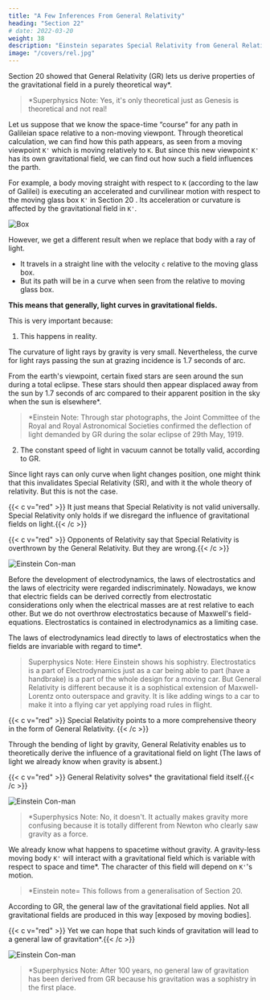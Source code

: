 ```yaml
---
title: "A Few Inferences From General Relativity"
heading: "Section 22"
# date: 2022-03-20
weight: 38
description: "Einstein separates Special Relativity from General Relativity"
image: "/covers/rel.jpg"
---
```




Section 20 showed that General Relativity (GR) lets us derive properties of the gravitational field in a purely theoretical way*.

> *Superphysics Note: Yes, it's only theoretical just as Genesis is theoretical and not real!


Let us suppose <!-- for instance, --> that we know the space-time “course” for any path in <!-- natural process whatsoever, as regards the manner in which it takes place in the --> Galileian <!-- domain --> space relative to a non-moving viewpont. <!--  Galileian body of reference K.  --> Through <!-- purely --> theoretical <!-- operations simply by --> calculation, we can find how this path <!-- natural process --> appears, as seen from a moving viewpoint <!-- reference-body --> `K'` which is <!-- accelerated --> moving relatively to `K`. But since <!--  exists with respect to --> this new <!-- body of reference --> viewpoint `K'` has its own gravitational field, we can find out how such a field <!--  our consideration also teaches us how the gravitational field --> influences the parth<!--  process studied -->.

For example, a body moving <!--  in a state of uniform rectilinear motion --> straight with respect to  `K` (according to the law of Galilei) is executing an accelerated and curvilinear motion with respect to the moving glass box <!-- accelerated reference-body --> `K'` in Section 20 . Its acceleration or curvature is affected by the gravitational field <!--  influence on the moving body of the gravitational field --> <!-- prevailing relatively to --> in `K'`. <!-- A gravitational field influences the movement of bodies in this way, so that our consideration supplies us with nothing essentially new. -->

![Box](/graphics/physics/box.jpg)

However, we get a different result when we replace that body with <!--  obtain a new result of fundamental importance when we carry out the analogous consideration for --> a ray of light. 
- It travels in a straight line with the velocity `c` relative to the moving glass box.
- But its path <!-- With respect to the Galileian reference-body `K`, such a ray of light is transmitted rectilinearly  The path of this light --> will be in a curve <!-- is no longer a straight line --> when seen from the relative to <!-- consider it with reference to --> moving glass box. <!--  accelerated chest (reference-body K').-->

**This means that generally, light curves in <!-- are propagated curvilinearly in --> gravitational fields.**
  
This is very important because:

1. This happens in reality. 

<!-- It can be compared with the reality. Although a detailed examination of the question shows that --> The curvature of light rays by gravity <!-- required by General Relativity --> is very small. Nevertheless, <!-- for  gravitational field. s at our disposal in practice, its estimated magnitude --> the curve for light rays passing the sun at grazing incidence is 1.7 seconds of arc. 

<!-- This should manifest itself in the following way. -->

From the earth's viewpoint, certain fixed stars are seen around the sun during a total eclipse. These stars should then appear displaced away from the sun by 1.7 seconds of arc compared to their apparent position in the sky when the sun is elsewhere*. 


> *Einstein Note: Through star photographs, the Joint Committee of the Royal and Royal Astronomical Societies confirmed the deflection of light demanded by GR during the solar eclipse of 29th May, 1919.

<!-- This should be tested by astronomers.  -->
<!-- The examination of the correctness or otherwise of this deduction is a problem of the greatest importance, the early solution of which is to be expected of astronomers. -->

2. The constant speed of light <!-- law of the constancy of the velocity of light --> in vacuum <!-- , which constitutes one of the two fundamental assumptions in Special Relativity and to which we have already frequently referred, --> cannot be totally<!--  unlimited -->  valid, according to GR. 

Since light rays can only curve when light changes position, <!--  the speed of light --> <!--  take place when the velocity of propagation of light --> <!-- varies with position --> one might think that this invalidates <!-- Now we might think that as a consequence of this, --> Special Relativity (SR), and with it the whole theory of relativity. But this is not the case. 

{{< c v="red" >}} It just means that <!-- We can only conclude that --> Special Relativity is not valid universally. <!-- cannot claim an unlimited domain of validity. --> Special Relativity only holds if we <!-- only so long as we are able to --> disregard the influence of gravitational fields on light<!-- the phenomena (e.g. of light) -->.{{< /c >}}


{{< c v="red" >}} Opponents of Relativity say that Special Relativity is overthrown by the General Relativity. But they are wrong.{{< /c >}}

![Einstein Con-man](/avatars/einbla.png)


Before the development of electrodynamics, the laws of electrostatics and the laws of electricity were regarded indiscriminately. Nowadays, we know that electric fields can be derived correctly from electrostatic considerations only when <!--  for the case, which is never strictly realised, in which --> the electrical masses are at rest relative to each other<!-- and the coordinate system -->. But we do not <!-- Should we also --> overthrow electrostatics because of Maxwell's field-equations.<!--  in electrodynamics?  No, --> Electrostatics is contained in electrodynamics as a limiting case. 

The laws of electrodynamics lead directly to laws of electrostatics when <!-- for the case in which --> the fields are invariable with regard to time*.


> Superphysics Note: Here Einstein shows his sophistry. Electrostatics is a part of Electrodynamics just as a car being able to part (have a handbrake) is a part of the whole design for a moving car. But General Relativity is different because it is a sophistical extension of Maxwell-Lorentz onto outerspace and gravity. It is like adding wings to a car to make it into a flying car yet applying road rules in flight. 


{{< c v="red" >}} Special Relativity points to a more comprehensive theory in the form of General Relativity. {{< /c >}}

Through the bending of light by gravity, General Relativity enables us to theoretically derive the influence of a gravitational field on light (The laws of light we already know when gravity is absent.)
<!-- No fairer destiny could be allotted to any physical theory, than that it should of itself point out the way to the introduction of a more comprehensive theory, in which it lives on as a limiting case. -->

<!-- In the example of the transmission of light just dealt with, we have seen that  -->


{{< c v="red" >}} General Relativity solves* the gravitational field itself.{{< /c >}}

![Einstein Con-man](/avatars/einbla.png)

> *Superphysics Note: No, it doesn't. It actually makes gravity more confusing because it is totally different from Newton who clearly saw gravity as a force.



<!-- Let us consider this for a moment. -->
We already know what happens to spacetime without gravity. <!--  are acquainted with space-time domains which behave (approximately) in a “Galileian” fashion under suitable choice of reference-body, i.e. domains in which gravitational fields are absent. --> A gravity-less moving body <!-- If we now refer such a domain to a reference-body --> `K'` <!-- possessing any kind of motion, --> will interact with a <!-- then relative to K' there exists a --> gravitational field which is variable with respect to space and time*. The character of this field will depend on<!--  the motion chosen for --> `K'`'s motion. 

> *Einstein note=  This follows from a generalisation of Section 20.


According to GR, the general law of the gravitational field applies. <!-- must be satisfied for all gravitational fields obtainable in this way. --> Not all gravitational fields are produced in this way [exposed by moving bodies]. 

{{< c v="red" >}} Yet we can hope that such kinds of gravitation will lead to a general law of gravitation*.{{< /c >}}

<!--  will be derivable from special kinds of gravitational fields.  -->

![Einstein Con-man](/avatars/einbla.png)

> *Superphysics Note: After 100 years, no general law of gravitation has been derived from GR because his gravitation was a sophistry in the first place. 

<!-- This hope has been realised in the most beautiful manner.  -->

<!-- But between the clear vision of this goal and its actual realisation it was necessary to surmount a serious difficulty, and as this lies deep at the root of things, I dare not withhold it from the reader. 

We must extend our ideas of the space-time continuum still farther.
 -->